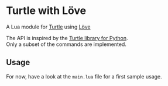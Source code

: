 # Turtle with Löve

A Lua module for [Turtle](https://en.wikipedia.org/wiki/Turtle_graphics) using [Löve](https://love2d.org/)

The API is inspired by the [Turtle library for Python](https://docs.python.org/2/library/turtle.html).  
Only a subset of the commands are implemented.

## Usage

For now, have a look at the `main.lua` file for a first sample usage.
